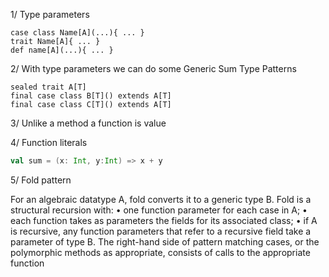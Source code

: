 1/ Type parameters 
```
case class Name[A](...){ ... }
trait Name[A]{ ... }
def name[A](...){ ... }
```

2/ With type parameters we can do some Generic Sum Type Patterns
```
sealed trait A[T]
final case class B[T]() extends A[T]
final case class C[T]() extends A[T]
```

3/ Unlike a method a function is value

4/ Function literals 
```scala
val sum = (x: Int, y:Int) => x + y
```

5/ Fold pattern 

For an algebraic datatype A, fold converts it to a generic type B. Fold is a structural recursion with:
• one function parameter for each case in A;
• each function takes as parameters the fields for its associated class;
• if A is recursive, any function parameters that refer to a recursive
field take a parameter of type B.
The right-hand side of pattern matching cases, or the polymorphic methods as appropriate, consists of calls to the appropriate function
